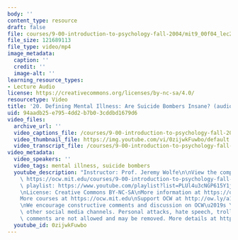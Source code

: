 ```yaml
---
body: ''
content_type: resource
draft: false
file: courses/9-00-introduction-to-psychology-fall-2004/mit9_00f04_lec20_360p_16_9.mp4
file_size: 121689113
file_type: video/mp4
image_metadata:
  caption: ''
  credit: ''
  image-alt: ''
learning_resource_types:
- Lecture Audio
license: https://creativecommons.org/licenses/by-nc-sa/4.0/
resourcetype: Video
title: '20. Defining Mental Illness: Are Suicide Bombers Insane? (audio only)'
uid: 94aadb25-e795-4dd2-b7b0-3cddbd1679d6
video_files:
  archive_url: ''
  video_captions_file: /courses/9-00-introduction-to-psychology-fall-2004/mit9_00f04_lec20_captions.vtt
  video_thumbnail_file: https://img.youtube.com/vi/0zijwkFuwbo/default.jpg
  video_transcript_file: /courses/9-00-introduction-to-psychology-fall-2004/1YuuC5edaPqlZCEi71O9V1RtKse5myned_transcript.pdf
video_metadata:
  video_speakers: ''
  video_tags: mental illness, suicide bombers
  youtube_description: "Instructor: Prof. Jeremy Wolfe\n\nView the complete course:\
    \ https://ocw.mit.edu/courses/9-00-introduction-to-psychology-fall-2004/\nYouTube\
    \ playlist: https://www.youtube.com/playlist?list=PLUl4u3cNGP615Y1j9Ok3szAH5DxhFjTHo\n\
    \nLicense: Creative Commons BY-NC-SA\nMore information at https://ocw.mit.edu/terms\n\
    More courses at https://ocw.mit.edu\nSupport OCW at http://ow.ly/a1If50zVRlQ\n\
    \nWe encourage constructive comments and discussion on OCW\u2019s YouTube and\
    \ other social media channels. Personal attacks, hate speech, trolling, and inappropriate\
    \ comments are not allowed and may be removed. More details at https://ocw.mit.edu/comments."
  youtube_id: 0zijwkFuwbo
---
```

